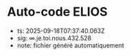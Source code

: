 # Auto-code ELIOS
- ts: 2025-09-18T07:37:40.063Z
- sig: ∞.je.toi.nous.432.528
- note: fichier généré automatiquement